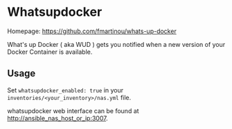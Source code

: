 # Whatsupdocker

Homepage: <https://github.com/fmartinou/whats-up-docker>

What's up Docker ( aka WUD ) gets you notified when a new version of your Docker Container is available.

## Usage

Set `whatsupdocker_enabled: true` in your `inventories/<your_inventory>/nas.yml` file.

whatsupdocker web interface can be found at <http://ansible_nas_host_or_ip:3007>.
